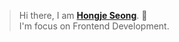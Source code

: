 > Hi there, I am [**Hongje Seong**](https://hongje-dev.notion.site/064fef310ae2418fa36304d85e581085). 👋      
> I'm focus on Frontend Development.
